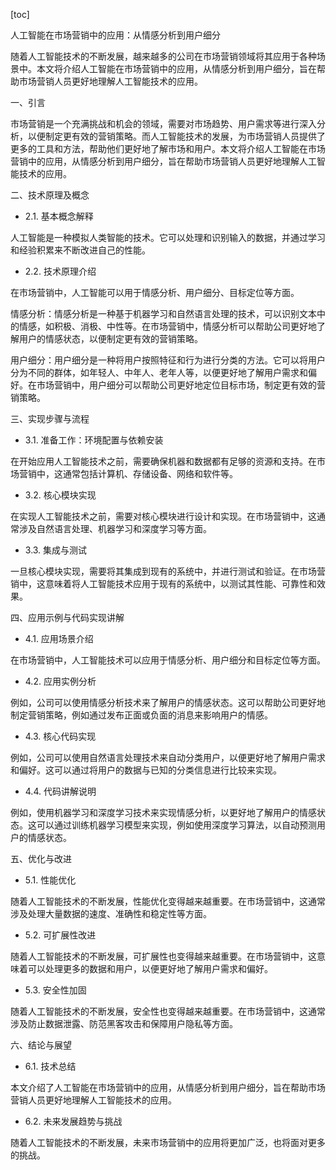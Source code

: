
[toc]                    
                
                
人工智能在市场营销中的应用：从情感分析到用户细分

随着人工智能技术的不断发展，越来越多的公司在市场营销领域将其应用于各种场景中。本文将介绍人工智能在市场营销中的应用，从情感分析到用户细分，旨在帮助市场营销人员更好地理解人工智能技术的应用。

一、引言

市场营销是一个充满挑战和机会的领域，需要对市场趋势、用户需求等进行深入分析，以便制定更有效的营销策略。而人工智能技术的发展，为市场营销人员提供了更多的工具和方法，帮助他们更好地了解市场和用户。本文将介绍人工智能在市场营销中的应用，从情感分析到用户细分，旨在帮助市场营销人员更好地理解人工智能技术的应用。

二、技术原理及概念

- 2.1. 基本概念解释

人工智能是一种模拟人类智能的技术。它可以处理和识别输入的数据，并通过学习和经验积累来不断改进自己的性能。

- 2.2. 技术原理介绍

在市场营销中，人工智能可以用于情感分析、用户细分、目标定位等方面。

情感分析：情感分析是一种基于机器学习和自然语言处理的技术，可以识别文本中的情感，如积极、消极、中性等。在市场营销中，情感分析可以帮助公司更好地了解用户的情感状态，以便制定更有效的营销策略。

用户细分：用户细分是一种将用户按照特征和行为进行分类的方法。它可以将用户分为不同的群体，如年轻人、中年人、老年人等，以便更好地了解用户需求和偏好。在市场营销中，用户细分可以帮助公司更好地定位目标市场，制定更有效的营销策略。

三、实现步骤与流程

- 3.1. 准备工作：环境配置与依赖安装

在开始应用人工智能技术之前，需要确保机器和数据都有足够的资源和支持。在市场营销中，这通常包括计算机、存储设备、网络和软件等。

- 3.2. 核心模块实现

在实现人工智能技术之前，需要对核心模块进行设计和实现。在市场营销中，这通常涉及自然语言处理、机器学习和深度学习等方面。

- 3.3. 集成与测试

一旦核心模块实现，需要将其集成到现有的系统中，并进行测试和验证。在市场营销中，这意味着将人工智能技术应用于现有的系统中，以测试其性能、可靠性和效果。

四、应用示例与代码实现讲解

- 4.1. 应用场景介绍

在市场营销中，人工智能技术可以应用于情感分析、用户细分和目标定位等方面。

- 4.2. 应用实例分析

例如，公司可以使用情感分析技术来了解用户的情感状态。这可以帮助公司更好地制定营销策略，例如通过发布正面或负面的消息来影响用户的情感。

- 4.3. 核心代码实现

例如，公司可以使用自然语言处理技术来自动分类用户，以便更好地了解用户需求和偏好。这可以通过将用户的数据与已知的分类信息进行比较来实现。

- 4.4. 代码讲解说明

例如，使用机器学习和深度学习技术来实现情感分析，以更好地了解用户的情感状态。这可以通过训练机器学习模型来实现，例如使用深度学习算法，以自动预测用户的情感状态。

五、优化与改进

- 5.1. 性能优化

随着人工智能技术的不断发展，性能优化变得越来越重要。在市场营销中，这通常涉及处理大量数据的速度、准确性和稳定性等方面。

- 5.2. 可扩展性改进

随着人工智能技术的不断发展，可扩展性也变得越来越重要。在市场营销中，这意味着可以处理更多的数据和用户，以便更好地了解用户需求和偏好。

- 5.3. 安全性加固

随着人工智能技术的不断发展，安全性也变得越来越重要。在市场营销中，这通常涉及防止数据泄露、防范黑客攻击和保障用户隐私等方面。

六、结论与展望

- 6.1. 技术总结

本文介绍了人工智能在市场营销中的应用，从情感分析到用户细分，旨在帮助市场营销人员更好地理解人工智能技术的应用。

- 6.2. 未来发展趋势与挑战

随着人工智能技术的不断发展，未来市场营销中的应用将更加广泛，也将面对更多的挑战。

